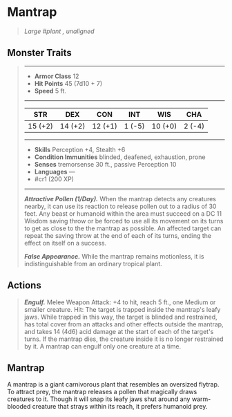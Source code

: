 # Mantrap
>*Large #plant , unaligned*
## Monster Traits
>___
>- **Armor Class** 12
>- **Hit Points** 45 (7d10 + 7)
>- **Speed** 5 ft.
>___
>|STR|DEX|CON|INT|WIS|CHA|
>|:---:|:---:|:---:|:---:|:---:|:---:|
>|15 (+2)|14 (+2)|12 (+1)|1 (-5)|10 (+0)|2 (-4)|
>___
>- **Skills** Perception +4, Stealth +6
>- **Condition Immunities** blinded, deafened, exhaustion, prone
>- **Senses** tremorsense 30 ft., passive Perception 10
>- **Languages** —
>- #cr1 (200 XP)
>___
>***Attractive Pollen (1/Day).*** When the mantrap detects any creatures nearby, it can use its reaction to release pollen out to a radius of 30 feet. Any beast or humanoid within the area must succeed on a DC 11 Wisdom saving throw or be forced to use all its movement on its turns to get as close to the the mantrap as possible. An affected target can repeat the saving throw at the end of each of its turns, ending the effect on itself on a success.  
>
>***False Appearance.*** While the mantrap remains motionless, it is indistinguishable from an ordinary tropical plant.  
>
## Actions
>***Engulf.*** Melee Weapon Attack: +4 to hit, reach 5 ft., one Medium or smaller creature. Hit: The target is trapped inside the mantrap's leafy jaws. While trapped in this way, the target is blinded and restrained, has total cover from an attacks and other effects outside the mantrap, and takes 14 (4d6) acid damage at the start of each of the target's turns. If the mantrap dies, the creature inside it is no longer restrained by it. A mantrap can engulf only one creature at a time.
## Mantrap
A mantrap is a giant carnivorous plant that resembles an oversized flytrap. To attract prey, the mantrap releases a pollen that magically draws creatures to it. Though it will snap its leafy jaws shut around any warm-blooded creature that strays within its reach, it prefers humanoid prey.